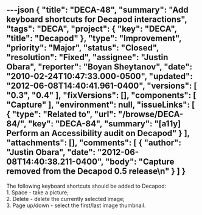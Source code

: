 ---json
{
  "title": "DECA-48",
  "summary": "Add keyboard shortcuts for Decapod interactions",
  "tags": "DECA",
  "project": {
    "key": "DECA",
    "title": "Decapod"
  },
  "type": "Improvement",
  "priority": "Major",
  "status": "Closed",
  "resolution": "Fixed",
  "assignee": "Justin Obara",
  "reporter": "Boyan Sheytanov",
  "date": "2010-02-24T10:47:33.000-0500",
  "updated": "2012-06-08T14:40:41.961-0400",
  "versions": [
    "0.3",
    "0.4"
  ],
  "fixVersions": [],
  "components": [
    "Capture"
  ],
  "environment": null,
  "issueLinks": [
    {
      "type": "Related to",
      "url": "/browse/DECA-84/",
      "key": "DECA-84",
      "summary": "[a11y] Perform an Accessibility audit on Decapod"
    }
  ],
  "attachments": [],
  "comments": [
    {
      "author": "Justin Obara",
      "date": "2012-06-08T14:40:38.211-0400",
      "body": "Capture removed from the Decapod 0.5 release\n"
    }
  ]
}
---
The following keyboard shortcuts should be added to Decapod:\
1\. Space - take a picture;\
2\. Delete - delete the currently selected image;\
3\. Page up/down - select the first/last image thumbnail.

        